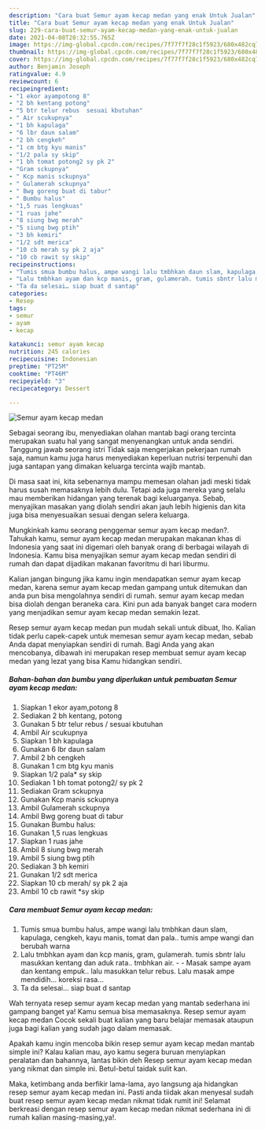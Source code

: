 ```yaml
---
description: "Cara buat Semur ayam kecap medan yang enak Untuk Jualan"
title: "Cara buat Semur ayam kecap medan yang enak Untuk Jualan"
slug: 229-cara-buat-semur-ayam-kecap-medan-yang-enak-untuk-jualan
date: 2021-04-08T20:32:55.765Z
image: https://img-global.cpcdn.com/recipes/7f77f7f28c1f5923/680x482cq70/semur-ayam-kecap-medan-foto-resep-utama.jpg
thumbnail: https://img-global.cpcdn.com/recipes/7f77f7f28c1f5923/680x482cq70/semur-ayam-kecap-medan-foto-resep-utama.jpg
cover: https://img-global.cpcdn.com/recipes/7f77f7f28c1f5923/680x482cq70/semur-ayam-kecap-medan-foto-resep-utama.jpg
author: Benjamin Joseph
ratingvalue: 4.9
reviewcount: 6
recipeingredient:
- "1 ekor ayampotong 8"
- "2 bh kentang potong"
- "5 btr telur rebus  sesuai kbutuhan"
- " Air scukupnya"
- "1 bh kapulaga"
- "6 lbr daun salam"
- "2 bh cengkeh"
- "1 cm btg kyu manis"
- "1/2 pala sy skip"
- "1 bh tomat potong2 sy pk 2"
- "Gram sckupnya"
- " Kcp manis sckupnya"
- " Gulamerah sckupnya"
- " Bwg goreng buat di tabur"
- " Bumbu halus"
- "1,5 ruas lengkuas"
- "1 ruas jahe"
- "8 siung bwg merah"
- "5 siung bwg ptih"
- "3 bh kemiri"
- "1/2 sdt merica"
- "10 cb merah sy pk 2 aja"
- "10 cb rawit sy skip"
recipeinstructions:
- "Tumis smua bumbu halus, ampe wangi lalu tmbhkan daun slam, kapulaga, cengkeh, kayu manis, tomat dan pala.. tumis ampe wangi dan berubah warna"
- "Lalu tmbhkan ayam dan kcp manis, gram, gulamerah. tumis sbntr lalu masukkan kentang dan aduk rata.. tmbhkan air.   Masak sampe ayam dan kentang empuk.. lalu masukkan telur rebus. Lalu masak ampe mendidih… koreksi rasa…"
- "Ta da selesai… siap buat d santap"
categories:
- Resep
tags:
- semur
- ayam
- kecap

katakunci: semur ayam kecap 
nutrition: 245 calories
recipecuisine: Indonesian
preptime: "PT25M"
cooktime: "PT46M"
recipeyield: "3"
recipecategory: Dessert

---
```



![Semur ayam kecap medan](https://img-global.cpcdn.com/recipes/7f77f7f28c1f5923/680x482cq70/semur-ayam-kecap-medan-foto-resep-utama.jpg)

Sebagai seorang ibu, menyediakan olahan mantab bagi orang tercinta merupakan suatu hal yang sangat menyenangkan untuk anda sendiri. Tanggung jawab seorang istri Tidak saja mengerjakan pekerjaan rumah saja, namun kamu juga harus menyediakan keperluan nutrisi terpenuhi dan juga santapan yang dimakan keluarga tercinta wajib mantab.

Di masa  saat ini, kita sebenarnya mampu memesan olahan jadi meski tidak harus susah memasaknya lebih dulu. Tetapi ada juga mereka yang selalu mau memberikan hidangan yang terenak bagi keluarganya. Sebab, menyajikan masakan yang diolah sendiri akan jauh lebih higienis dan kita juga bisa menyesuaikan sesuai dengan selera keluarga. 



Mungkinkah kamu seorang penggemar semur ayam kecap medan?. Tahukah kamu, semur ayam kecap medan merupakan makanan khas di Indonesia yang saat ini digemari oleh banyak orang di berbagai wilayah di Indonesia. Kamu bisa menyajikan semur ayam kecap medan sendiri di rumah dan dapat dijadikan makanan favoritmu di hari liburmu.

Kalian jangan bingung jika kamu ingin mendapatkan semur ayam kecap medan, karena semur ayam kecap medan gampang untuk ditemukan dan anda pun bisa mengolahnya sendiri di rumah. semur ayam kecap medan bisa diolah dengan beraneka cara. Kini pun ada banyak banget cara modern yang menjadikan semur ayam kecap medan semakin lezat.

Resep semur ayam kecap medan pun mudah sekali untuk dibuat, lho. Kalian tidak perlu capek-capek untuk memesan semur ayam kecap medan, sebab Anda dapat menyiapkan sendiri di rumah. Bagi Anda yang akan mencobanya, dibawah ini merupakan resep membuat semur ayam kecap medan yang lezat yang bisa Kamu hidangkan sendiri.

<!--inarticleads1-->

##### Bahan-bahan dan bumbu yang diperlukan untuk pembuatan Semur ayam kecap medan:

1. Siapkan 1 ekor ayam,potong 8
1. Sediakan 2 bh kentang, potong
1. Gunakan 5 btr telur rebus / sesuai kbutuhan
1. Ambil  Air scukupnya
1. Siapkan 1 bh kapulaga
1. Gunakan 6 lbr daun salam
1. Ambil 2 bh cengkeh
1. Gunakan 1 cm btg kyu manis
1. Siapkan 1/2 pala* sy skip
1. Sediakan 1 bh tomat potong2/ sy pk 2
1. Sediakan Gram sckupnya
1. Gunakan  Kcp manis sckupnya
1. Ambil  Gulamerah sckupnya
1. Ambil  Bwg goreng buat di tabur
1. Gunakan  Bumbu halus:
1. Gunakan 1,5 ruas lengkuas
1. Siapkan 1 ruas jahe
1. Ambil 8 siung bwg merah
1. Ambil 5 siung bwg ptih
1. Sediakan 3 bh kemiri
1. Gunakan 1/2 sdt merica
1. Siapkan 10 cb merah/ sy pk 2 aja
1. Ambil 10 cb rawit *sy skip




<!--inarticleads2-->

##### Cara membuat Semur ayam kecap medan:

1. Tumis smua bumbu halus, ampe wangi lalu tmbhkan daun slam, kapulaga, cengkeh, kayu manis, tomat dan pala.. tumis ampe wangi dan berubah warna
1. Lalu tmbhkan ayam dan kcp manis, gram, gulamerah. tumis sbntr lalu masukkan kentang dan aduk rata.. tmbhkan air.  -  - Masak sampe ayam dan kentang empuk.. lalu masukkan telur rebus. Lalu masak ampe mendidih… koreksi rasa…
1. Ta da selesai… siap buat d santap




Wah ternyata resep semur ayam kecap medan yang mantab sederhana ini gampang banget ya! Kamu semua bisa memasaknya. Resep semur ayam kecap medan Cocok sekali buat kalian yang baru belajar memasak ataupun juga bagi kalian yang sudah jago dalam memasak.

Apakah kamu ingin mencoba bikin resep semur ayam kecap medan mantab simple ini? Kalau kalian mau, ayo kamu segera buruan menyiapkan peralatan dan bahannya, lantas bikin deh Resep semur ayam kecap medan yang nikmat dan simple ini. Betul-betul taidak sulit kan. 

Maka, ketimbang anda berfikir lama-lama, ayo langsung aja hidangkan resep semur ayam kecap medan ini. Pasti anda tiidak akan menyesal sudah buat resep semur ayam kecap medan nikmat tidak rumit ini! Selamat berkreasi dengan resep semur ayam kecap medan nikmat sederhana ini di rumah kalian masing-masing,ya!.

